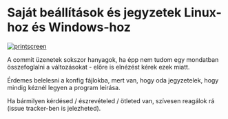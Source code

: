 Saját beállítások és jegyzetek Linux-hoz és Windows-hoz
=======================================================

[![printscreen](http://i.imgur.com/UvAEJH3l.png "commit: dd4e8f4")](http://i.imgur.com/UvAEJH3.png "commit: dd4e8f4")

A commit üzenetek sokszor hanyagok, ha épp nem tudom egy mondatban
összefoglalni a változásokat - előre is elnézést kérek ezek miatt.

Érdemes belelesni a konfig fájlokba, mert van, hogy oda jegyzetelek, hogy
mindig kéznél legyen a program leírása.

Ha bármilyen kérdésed / észrevételed / ötleted van, szívesen reagálok rá
(issue tracker-ben is jelezheted).
